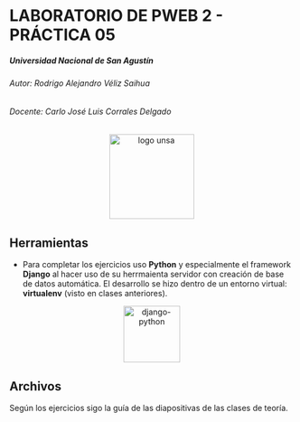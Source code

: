 #  LABORATORIO DE PWEB 2 - PRÁCTICA 05
##### _Universidad Nacional de San Agustín_
###### _Autor: Rodrigo Alejandro Véliz Saihua_
###### _Docente: Carlo José Luis Corrales Delgado_

<center><img src="https://universidadesgratuitas.com/wp-content/uploads/2020/06/logo-unsa-facultad-de-ingenieria-unsa-unsa-salud-universidad-unsa-unsa-matriculas-unsa-carreras-a-distancia-aula-virtual-unsa.png" alt="logo unsa" width="150"/></center>

## Herramientas
- Para completar los ejercicios uso **Python** y especialmente el framework **Django** al hacer uso de su herrmaienta servidor con creación de base de datos automática. El desarrollo se hizo dentro de un entorno virtual: **virtualenv** (visto en clases anteriores).
<center><img src="https://1000marcas.net/wp-content/uploads/2021/06/Django-Logo-1.png" title="django-python" width="100"/></center>

## Archivos
Según los ejercicios sigo la guía de las diapositivas de las clases de teoría.